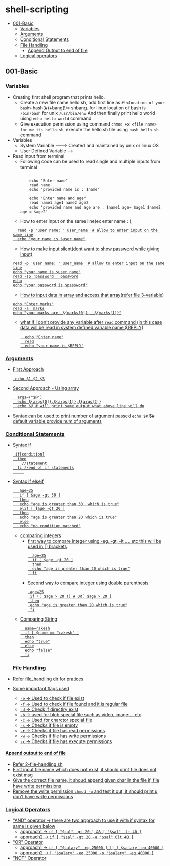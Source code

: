 # shell-scripting
- [001-Basic](#001-basic)
  - [Variables](#variables)
  - [Arguments](#Arguments)
  - [Conditional Statements](#conditional-statements)
  - [File Handling](#file-handling)
     - [Append Output to end of file](#append-output-to-end-of-file)
  - [Logical operators](#logical-operators)
## 001-Basic

### Variables
- Creating first shell program that prints hello.
   - Create a new file name hello.sh, add first line as ```#!<location of your bash>``` hash(#)+bang(!)= shbang. for linux location of bash is ```/bin/bash``` for unix ```/usr/bin/env``` And then finally print hello world uisng ```echo hello world``` command
   - Give execution permission using command ```chmod +x <file name> for me its hello.sh```, execute the hello.sh file using ```bash hello.sh``` command
- Variables
   - System Variable ---> Created and maintained by unix or linux OS
   - User Defined Variable -->
- Read Input from terminal
   - Following code can be used to read single and multiple inputs from terminal
     ```

         echo "Enter name"
         read name
         echo "provided name is : $name"
         
         echo "Enter name and age"
         read name1 age1 name2 age2
         echo "provided name and age are : $name1 age= $age1 $name2 age = $age2"
     ```
   - How to enter input on the same line(ex enter name : <u want input here>)
    ```
      read -p 'user name: ' user_name  # allow to enter input on the same line
      echo "your name is $user_name"
    ```
   - How to make input silent(dont want to show password while giving input)
   ```
   read -p 'user name: ' user_name  # allow to enter input on the same line
   echo "your name is $user_name"
   read -sp 'password ' password
   echo
   echo "your password is $password"
   ```
  - How to input data in array and access that array(refer file 3-variable)
   ```
   echo "Enter marks"
   read -a  marks
   echo "your marks are  ${marks[0]},  ${marks[1]}"
   ```
  - what if i don't provide any variable after ```read``` command (in this case data will be read in  system defined variable name $REPLY)
    ```
      echo "Enter name"
      read
      echo "your name is $REPLY"
    ``` 
### Arguments
- First Approach
   ```
    echo $1 $2 $3
   ```
- Second Approach - Using array
  ```
    args=("$@")
    echo ${args[0]},${args[1]},${args[2]}
    echo $@ # will print same output what above line will do
  ```
- Syntax can be used to print number of argument passed ```echo $#```    $# default variable provide num of arguments

### Conditional Statements
- Syntax if
  ```
   if[condition]
    then
      //statement
    fi //end of if statements
       
  ```
- Syntax if elseif
   ```
      age=25
      if [ $age -gt 30 ]
      then
      echo "age is greater than 30  which is true"
      elif [ $age -gt 20 ]
      then
      echo "age is greater than 20 which is true"
      else
      echo "no condition matched"
   ```
  - comparing integers
    - first way to compare integer using -eg, -gt, -lt .....etc this will be used in [] brackets
      ```
        age=25
        if [ $age -gt 20 ]
        then
        echo "age is greater than 20 which is true"
        fi
      ```
     - Second way to compare integer using double parenthesis
       ```
        age=25
        if (( $age > 20 )) # OR[ $age > 20 ]
        then
        echo "age is greater than 20 which is true"
        fi
       ```
  - Comparing String
    ```
      name=rakesh
      if [ $name == "rakesh" ]
      then
      echo "true"
      else
      echo "false"
      fi
    ```

  ### File Handling
- Refer file_handling dir for pratices
- Some important flags used
   - ``` -e ``` -> Used to check if file exist
   - ``` -f ``` -> Used to check if file found and it is regular file
   - ``` -d ``` -> Check if directlry exist
   - ``` -b ``` -> used for blob special file such as video, image ... etc
   - ``` -c ``` -> Used for charctor special file
   - ``` -s ``` -> Checks if file is empty
   - ``` -r ``` -> Checks if file has read permissions
   - ``` -w ``` -> Checks if file has write permissions
   - ``` -x ``` -> Checks if file has execute permissions

#### Append output to end of file
- Refer 2-file-handling.sh
- First input file name which does not exist, it should print file does not exist msg
- Give the correct file name, it shoud append given char in the file if, file have write permissions
- Remove the write permission ```chmod -w``` and test it out, it should print u don't have write permissions

### Logical Operators
- "AND" operator -> there are two approach to use it  with if syntax for same is given below
  - approach1 -> ``` if [ "$sal" -gt 20 ] && [ "$sal" -lt 40 ] ```
  - approach2 -> ``` if [ "$sal" -gt 20 -a "$sal" 0lt 40 ] ```
- "OR" Operator
    - approach1 -> ``` if [ "$salary" -eq 25000 ] || [ $salary -eq 40000 ] ```
    - approach2 -> ``` [ "$salary" -eq 25000 -o "$salary" -eq 40000 ] ```
- "NOT" Operator
